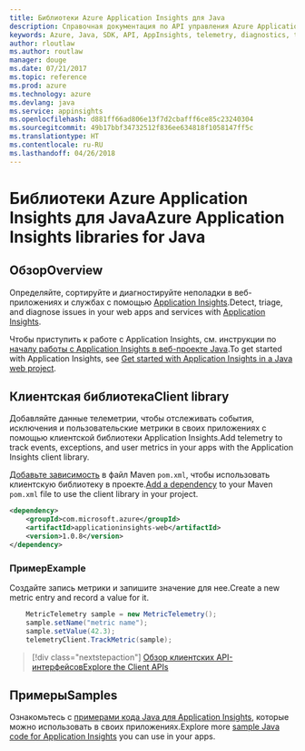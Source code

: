 ```yaml
---
title: Библиотеки Azure Application Insights для Java
description: Справочная документация по API управления Azure Application Insights для Java
keywords: Azure, Java, SDK, API, AppInsights, telemetry, diagnostics, trace, logs, performance
author: rloutlaw
ms.author: routlaw
manager: douge
ms.date: 07/21/2017
ms.topic: reference
ms.prod: azure
ms.technology: azure
ms.devlang: java
ms.service: appinsights
ms.openlocfilehash: d881ff66ad806e13f7d2cbafff6ce85c23240304
ms.sourcegitcommit: 49b17bbf34732512f836ee634818f1058147ff5c
ms.translationtype: HT
ms.contentlocale: ru-RU
ms.lasthandoff: 04/26/2018
---
```

# <a name="azure-application-insights-libraries-for-java"></a><span data-ttu-id="c50e4-104">Библиотеки Azure Application Insights для Java</span><span class="sxs-lookup"><span data-stu-id="c50e4-104">Azure Application Insights libraries for Java</span></span>

## <a name="overview"></a><span data-ttu-id="c50e4-105">Обзор</span><span class="sxs-lookup"><span data-stu-id="c50e4-105">Overview</span></span>

<span data-ttu-id="c50e4-106">Определяйте, сортируйте и диагностируйте неполадки в веб-приложениях и службах с помощью [Application Insights](/azure/application-insights/app-insights-overview).</span><span class="sxs-lookup"><span data-stu-id="c50e4-106">Detect, triage, and diagnose issues in your web apps and services with [Application Insights](/azure/application-insights/app-insights-overview).</span></span>

<span data-ttu-id="c50e4-107">Чтобы приступить к работе с Application Insights, см. инструкции по [началу работы с Application Insights в веб-проекте Java](/azure/application-insights/app-insights-java-get-started).</span><span class="sxs-lookup"><span data-stu-id="c50e4-107">To get started with Application Insights, see [Get started with Application Insights in a Java web project](/azure/application-insights/app-insights-java-get-started).</span></span>

## <a name="client-library"></a><span data-ttu-id="c50e4-108">Клиентская библиотека</span><span class="sxs-lookup"><span data-stu-id="c50e4-108">Client library</span></span>

<span data-ttu-id="c50e4-109">Добавляйте данные телеметрии, чтобы отслеживать события, исключения и пользовательские метрики в своих приложениях с помощью клиентской библиотеки Application Insights.</span><span class="sxs-lookup"><span data-stu-id="c50e4-109">Add telemetry to track events, exceptions, and user metrics in your apps with the Application Insights client library.</span></span>

<span data-ttu-id="c50e4-110">[Добавьте зависимость](https://maven.apache.org/guides/getting-started/index.html#How_do_I_use_external_dependencies) в файл Maven `pom.xml`, чтобы использовать клиентскую библиотеку в проекте.</span><span class="sxs-lookup"><span data-stu-id="c50e4-110">[Add a dependency](https://maven.apache.org/guides/getting-started/index.html#How_do_I_use_external_dependencies) to your Maven `pom.xml` file to use the client library in your project.</span></span>

```XML
<dependency>
    <groupId>com.microsoft.azure</groupId>
    <artifactId>applicationinsights-web</artifactId>   
    <version>1.0.8</version>
</dependency>
```   

### <a name="example"></a><span data-ttu-id="c50e4-111">Пример</span><span class="sxs-lookup"><span data-stu-id="c50e4-111">Example</span></span>

<span data-ttu-id="c50e4-112">Создайте запись метрики и запишите значение для нее.</span><span class="sxs-lookup"><span data-stu-id="c50e4-112">Create a new metric entry and record a value for it.</span></span>

```java
    MetricTelemetry sample = new MetricTelemetry();
    sample.setName("metric name");
    sample.setValue(42.3);
    telemetryClient.TrackMetric(sample);
```

> [!div class="nextstepaction"]
> [<span data-ttu-id="c50e4-113">Обзор клиентских API-интерфейсов</span><span class="sxs-lookup"><span data-stu-id="c50e4-113">Explore the Client APIs</span></span>](/java/api/overview/azure/appinsights/client)

## <a name="samples"></a><span data-ttu-id="c50e4-114">Примеры</span><span class="sxs-lookup"><span data-stu-id="c50e4-114">Samples</span></span>

<span data-ttu-id="c50e4-115">Ознакомьтесь с [примерами кода Java для Application Insights](https://azure.microsoft.com/en-us/resources/samples/?term=insights&platform=java), которые можно использовать в своих приложениях.</span><span class="sxs-lookup"><span data-stu-id="c50e4-115">Explore more [sample Java code for Application Insights](https://azure.microsoft.com/en-us/resources/samples/?term=insights&platform=java) you can use in your apps.</span></span>

